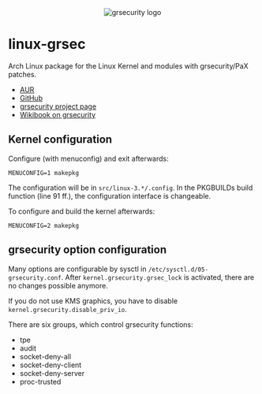 <div align="center">
<img src="http://grsecurity.net/gfx/header_logo.png" alt="grsecurity logo"></img>
</div>

linux-grsec
===========

Arch Linux package for the Linux Kernel and modules with grsecurity/PaX patches.

* [AUR][0]
* [GitHub][1]
* [grsecurity project page][2]
* [Wikibook on grsecurity][3]


Kernel configuration
--------------------

Configure (with menuconfig) and exit afterwards:

    MENUCONFIG=1 makepkg

The configuration will be in `src/linux-3.*/.config`. In the PKGBUILDs build
function (line 91 ff.), the configuration interface is changeable.

To configure and build the kernel afterwards:

    MENUCONFIG=2 makepkg


grsecurity option configuration
-------------------------------

Many options are configurable by sysctl in `/etc/sysctl.d/05-grsecurity.conf`.
After `kernel.grsecurity.grsec_lock` is activated, there are no changes possible
anymore.

If you do not use KMS graphics, you have to disable
`kernel.grsecurity.disable_priv_io`.

There are six groups, which control grsecurity functions:

* tpe
* audit
* socket-deny-all
* socket-deny-client
* socket-deny-server 
* proc-trusted


[0]: https://aur.archlinux.org/packages/linux-grsec
[1]: https://github.com/nning/linux-grsec
[2]: https://grsecurity.net 
[3]: https://en.wikibooks.org/wiki/Grsecurity
